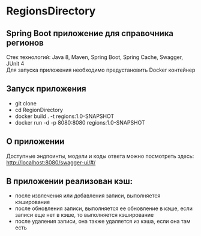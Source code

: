 # RegionsDirectory
## Spring Boot приложение для справочника регионов  
Стек технологий: Java 8, Maven, Spring Boot, Spring Cache, Swagger, JUnit 4  
Для запуска приложения необходимо предустановить Docker контейнер  

## Запуск приложения  
* git clone  
* cd RegionDirectory  
* docker build . -t regions:1.0-SNAPSHOT  
* docker run -d -p 8080:8080 regions:1.0-SNAPSHOT

## О приложении  
Доступные эндпоинты, модели и коды ответа можно посмотреть здесь: <http://localhost:8080/swagger-ui/#/>
## В приложении реализован кэш:  
* после извлечения или добавления записи, выполняется кэширование
* после обновления записи, выполняется ее обновление в кэше, если записи еще нет в кэше, то выполняется кэширование
* после удаления записи, она также удаляется из кэша, если она там есть
